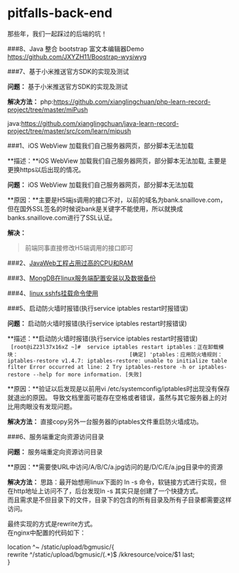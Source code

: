# pitfalls-back-end
那些年，我们一起踩过的后端的坑！

###8、Java 整合 bootstrap 富文本编辑器Demo
https://github.com/JXYZH11/Boostrap-wysiwyg

###7、基于小米推送官方SDK的实现及测试

**问题：** 基于小米推送官方SDK的实现及测试

**解决方法：** 
</strong>php:</strong>https://github.com/xianglingchuan/php-learn-record-project/tree/master/miPush

</strong>java:</strong>https://github.com/xianglingchuan/java-learn-record-project/tree/master/src/com/learn/mipush



###1、iOS WebView 加载我们自己服务器网页，部分脚本无法加载

**描述：**iOS WebView 加载我们自己服务器网页，部分脚本无法加载, 主要是更换https以后出现的情况。   

**问题：** iOS WebView 加载我们自己服务器网页，部分脚本无法加载

**原因：**主要是H5端js调用的接口不对，以前的域名为bank.snaillove.com，但在国外SSL签名的时候说bank是关键字不能使用，所以就换成banks.snaillove.com进行了SSL认证。   

**解决：**   
>前端同事直接修改H5端调用的接口即可

###2、[JavaWeb工程占用过高的CPU和RAM](https://github.com/JauYang/pitfalls-back-end/blob/master/JauYang/JavaWeb%E5%B7%A5%E7%A8%8B%E5%8D%A0%E7%94%A8%E8%BF%87%E9%AB%98%E7%9A%84CPU%E5%92%8CRAM.md)

###3、[MongDB在linux服务端配置安装以及数据备份](https://github.com/xianglingchuan/pitfalls-back-end/blob/master/mongodb-install/mongodb%E5%9C%A8linux%E7%8E%AF%E5%A2%83%E4%B8%8B%E5%AE%89%E8%A3%85%E9%85%8D%E7%BD%AE.md)

###4、[linux sshfs挂载命令使用](https://github.com/xianglingchuan/pitfalls-back-end/blob/master/sshfs/sshfs%E6%8C%82%E8%BD%BD%E5%91%BD%E4%BB%A4%E4%BD%BF%E7%94%A8.md)

###5、启动防火墙时报错(执行service iptables restart时报错误)

**问题：** 启动防火墙时报错(执行service iptables restart时报错误)

**描述：**启动防火墙时报错(执行service iptables restart时报错误)   
` 
[root@iZ23l37x16xZ ~]#  service iptables restart
iptables：正在卸载模块：                                   [确定]
'ptables：应用防火墙规则：iptables-restore v1.4.7: iptables-restore: unable to initialize table filter
Error occurred at line: 2
Try iptables-restore -h or iptables-restore --help for more information. [失败]
`

**原因：**验证以后发现是以前用vi /etc/systemconfig/iptables时出现没有保存就退出的原因。
导致文档里面可能存在空格或者错误，虽然与其它服务器上的对比用肉眼没有发现问题。

**解决方法：** 直接copy另外一台服务器的iptables文件重启防火墙成功。



###6、服务端重定向资源访问目录

**问题：** 服务端重定向资源访问目录

**原因：**需要使URL中访问/A/B/C/a.jpg访问的是/D/C/E/a.jpg目录中的资源

**解决方法：** 
思路：最开始想用linux下面的 ln -s 命令，软链接方式进行实现，但在http地址上访问不了，后台发现ln -s 其实只是创建了一个快捷方式。<BR>
而且需求是不但目录下的文件，目录下的包含的所有目录及所有子目录都需要这样访问。<BR>

最终实现的方式是rewrite方式。<BR>
在nginx中配置的代码如下：<BR>

 location ^~ /static/upload/bgmusic/{<BR>
    rewrite ^/static/upload/bgmusic/(.*)$ /kkresource/voice/$1 last;<BR>
 }<BR>
